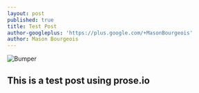 ```yaml
---
layout: post
published: true
title: Test Post
author-googleplus: 'https://plus.google.com/+MasonBourgeois'
author: Mason Bourgeois
---
```


![Bumper]({{site.baseurl}}/assets/images/posts/Bumper.png)
## This is a test post using prose.io
